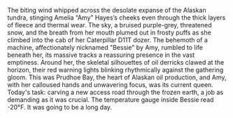 The biting wind whipped across the desolate expanse of the Alaskan tundra, stinging Amelia “Amy” Hayes’s cheeks even through the thick layers of fleece and thermal wear.  The sky, a bruised purple-grey, threatened snow, and the breath from her mouth plumed out in frosty puffs as she climbed into the cab of her Caterpillar D11T dozer. The behemoth of a machine, affectionately nicknamed "Bessie" by Amy, rumbled to life beneath her, its massive tracks a reassuring presence in the vast emptiness. Around her, the skeletal silhouettes of oil derricks clawed at the horizon, their red warning lights blinking rhythmically against the gathering gloom. This was Prudhoe Bay, the heart of Alaskan oil production, and Amy, with her calloused hands and unwavering focus, was its current queen. Today's task: carving a new access road through the frozen earth, a job as demanding as it was crucial.  The temperature gauge inside Bessie read -20°F.  It was going to be a long day.

